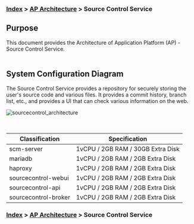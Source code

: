### [Index](https://github.com/PaaS-TA/Guide-eng/blob/master/README.md) > [AP Architecture](../README.md) > Source Control Service

## Purpose
This document provides the Architecture of Application Platform (AP) - Source Control Service.
<br><br>

## System Configuration Diagram
The Source Control Service provides a repository for securely storing the user's source code and various files.
It provides a commit history, branch list, etc., and provides a UI that can check various information on the web.


![sourcecontrol_architecture](https://user-images.githubusercontent.com/104418463/200266722-6308e1d9-5a72-475e-a7de-e6b068988c71.png)


<br>

| Classification | Specification |
|-------|-----|
| scm-server | 1vCPU / 2GB RAM / 30GB Extra Disk |
| mariadb | 1vCPU / 2GB RAM / 2GB Extra Disk |
| haproxy | 1vCPU / 2GB RAM / 2GB Extra Disk |
| sourcecontrol-webui | 1vCPU / 2GB RAM / 2GB Extra Disk |
| sourcecontrol-api | 1vCPU / 2GB RAM / 2GB Extra Disk |
| sourcecontrol-broker | 1vCPU / 2GB RAM / 2GB Extra Disk |


### [Index](https://github.com/PaaS-TA/Guide-eng/blob/master/README.md) > [AP Architecture](../README.md) > Source Control Service
